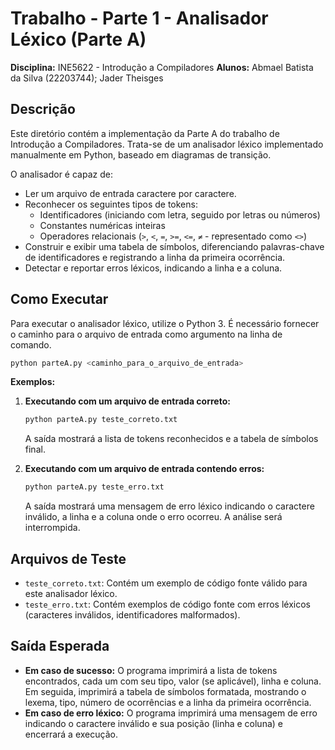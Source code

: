 # Trabalho - Parte 1 - Analisador Léxico (Parte A)

**Disciplina:** INE5622 - Introdução a Compiladores
**Alunos:** Abmael Batista da Silva (22203744); Jader Theisges

## Descrição

Este diretório contém a implementação da Parte A do trabalho de Introdução a Compiladores. Trata-se de um analisador léxico implementado manualmente em Python, baseado em diagramas de transição.

O analisador é capaz de:
*   Ler um arquivo de entrada caractere por caractere.
*   Reconhecer os seguintes tipos de tokens:
    *   Identificadores (iniciando com letra, seguido por letras ou números)
    *   Constantes numéricas inteiras
    *   Operadores relacionais (`>`, `<`, `=`, `>=`, `<=`, `≠` - representado como `<>`)
*   Construir e exibir uma tabela de símbolos, diferenciando palavras-chave de identificadores e registrando a linha da primeira ocorrência.
*   Detectar e reportar erros léxicos, indicando a linha e a coluna.

## Como Executar

Para executar o analisador léxico, utilize o Python 3. É necessário fornecer o caminho para o arquivo de entrada como argumento na linha de comando.

```bash
python parteA.py <caminho_para_o_arquivo_de_entrada>
```

**Exemplos:**

1.  **Executando com um arquivo de entrada correto:**
    ```bash
    python parteA.py teste_correto.txt
    ```
    A saída mostrará a lista de tokens reconhecidos e a tabela de símbolos final.

2.  **Executando com um arquivo de entrada contendo erros:**
    ```bash
    python parteA.py teste_erro.txt
    ```
    A saída mostrará uma mensagem de erro léxico indicando o caractere inválido, a linha e a coluna onde o erro ocorreu. A análise será interrompida.

## Arquivos de Teste

*   `teste_correto.txt`: Contém um exemplo de código fonte válido para este analisador léxico.
*   `teste_erro.txt`: Contém exemplos de código fonte com erros léxicos (caracteres inválidos, identificadores malformados).

## Saída Esperada

*   **Em caso de sucesso:** O programa imprimirá a lista de tokens encontrados, cada um com seu tipo, valor (se aplicável), linha e coluna. Em seguida, imprimirá a tabela de símbolos formatada, mostrando o lexema, tipo, número de ocorrências e a linha da primeira ocorrência.
*   **Em caso de erro léxico:** O programa imprimirá uma mensagem de erro indicando o caractere inválido e sua posição (linha e coluna) e encerrará a execução.